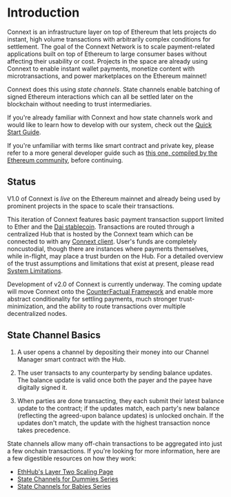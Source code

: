 # Introduction

Connext is an infrastructure layer on top of Ethereum that lets projects do instant, high volume transactions with arbitrarily complex conditions for settlement. The goal of the Connext Network is to scale payment-related applications built on top of Ethereum to large consumer bases without affecting their usability or cost. Projects in the space are already using Connext to enable instant wallet payments, monetize content with microtransactions, and power marketplaces on the Ethereum mainnet!

Connext does this using *state channels*. State channels enable batching of signed Ethereum interactions which can all be settled later on the blockchain without needing to trust intermediaries.

If you're already familiar with Connext and how state channels work and would like to learn how to develop with our system, check out the [Quick Start Guide](../usage/gettingStarted.md).

If you're unfamiliar with terms like smart contract and private key, please refer to a more general developer guide such as [this one, compiled by the Ethereum community](https://github.com/ethereum/wiki/wiki/Ethereum-Development-Tutorial), before continuing.

## Status

V1.0 of Connext is *live* on the Ethereum mainnet and already being used by prominent projects in the space to scale their transactions.

This iteration of Connext features basic payment transaction support limited to Ether and the [Dai stablecoin](https://makerdao.com). Transactions are routed through a centralized Hub that is hosted by the Connext team which can be connected to with any [Connext client](../develop/client.md). User's funds are completely noncustodial, though there are instances where payments themselves, while in-flight, may place a trust burden on the Hub. For a detailed overview of the trust assumptions and limitations that exist at present, please read [System Limitations](../usage/limitations.md).

Development of v2.0 of Connext is currently underway. The coming update will move Connext onto the [CounterFactual Framework](https://counterfactual.io) and enable more abstract conditionality for settling payments, much stronger trust-minimization, and the ability to route transactions over multiple decentralized nodes. 

## State Channel Basics

1. A user opens a channel by depositing their money into our Channel Manager smart contract with the Hub.

2. The user transacts to any counterparty by sending balance updates. The balance update is valid once both the payer and the payee have digitally signed it. 

3.  When parties are done transacting, they each submit their latest balance update to the contract; if the updates match, each party's new balance (reflecting the agreed-upon balance updates) is unlocked onchain. If the updates don't match, the update with the highest transaction nonce takes precedence.

State channels allow many off-chain transactions to be aggregated into just a few onchain transactions. If you're looking for more information, here are a few digestible resources on how they work:

* [EthHub's Layer Two Scaling Page](https://docs.ethhub.io/ethereum-roadmap/layer-2-scaling/state-channels/)
* [State Channels for Dummies Series](https://medium.com/blockchannel/counterfactual-for-dummies-part-1-8ff164f78540)
* [State Channels for Babies Series](https://medium.com/connext/state-channels-for-babies-c39a8001d9af)

